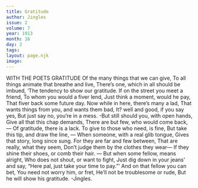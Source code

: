 ```yaml
---
title: Gratitude
author: Jingles
issue: 2
volume: 7
year: 1913
month: 16
day: 2
tags:
layout: page.njk
image:
---
```

WITH THE POETS    GRATITUDE    Of the many things that we can give, To all things animate that breathe and live, There’s one, which in all should be imbued, ‘The tendency to show our gratitude. If on the street you meet a friend, To whom you would a fiver lend, Just think a moment, would he pay, That fiver back some future day. Now while in here, there’s many a lad, That wants things from you, and wants them bad, It? well and good, if you say yes, But just say no, you’re in a mess. -But still should you, with open hands, Give all that this chap demands, There are but few, who would come back,— Of gratitude, there is a lack. To give to those who need, is fine, But take this tip, and draw the line, — When someone, with a real glib tongue, Gives that story, long since sung. For they are far and few between, That are really, what they seem, Don’t judge them by the clothes they wear— If they shine their shoes, or comb their hair. — But when some fellow, means alright, Who does not shout, or want to fight, Just dig down in your jeans’ and say, “Here pal, just take your time to pay.”’ And on that fellow you can bet, You need not worry him, or fret, He’ll not be troublesome or rude, But he will show his gratitude. -Jingles. 




